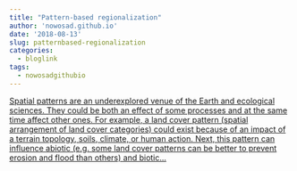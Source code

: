 ```yaml
---
title: "Pattern-based regionalization"
author: 'nowosad.github.io'
date: '2018-08-13'
slug: patternbased-regionalization
categories:
  - bloglink
tags:
  - nowosadgithubio
---
```


[Spatial patterns are an underexplored venue of the Earth and ecological sciences. They could be both an effect of some processes and at the same time affect other ones. For example, a land cover pattern (spatial arrangement of land cover categories) could exist because of an impact of a terrain topology, soils, climate, or human action. Next, this pattern can influence abiotic (e.g. some land cover patterns can be better to prevent erosion and flood than others) and biotic...<click to read more>](https://nowosad.github.io/post/geopat-2-segmentation/)

